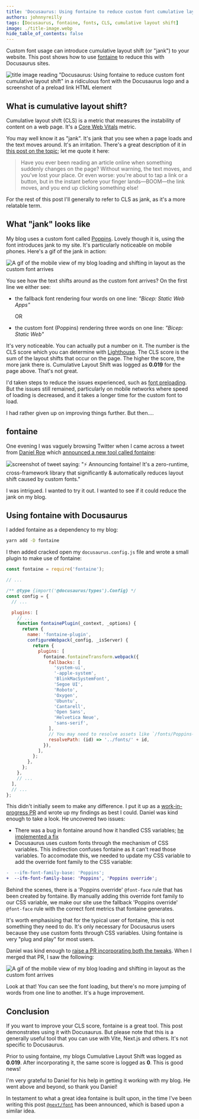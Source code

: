 ```yaml
---
title: 'Docusaurus: Using fontaine to reduce custom font cumulative layout shift'
authors: johnnyreilly
tags: [Docusaurus, fontaine, fonts, CLS, cumulative layout shift]
image: ./title-image.webp
hide_table_of_contents: false
---
```


Custom font usage can introduce cumulative layout shift (or "jank") to your website. This post shows how to use [fontaine](https://github.com/unjs/fontaine) to reduce this with Docusaurus sites.

![title image reading "Docusaurus: Using fontaine to reduce custom font cumulative layout shift" in a ridiculous font with the Docusaurus logo and a screenshot of a preload link HTML element](title-image.webp)

## What is cumulative layout shift?

Cumulative layout shift (CLS) is a metric that measures the instability of content on a web page. It's a [Core Web Vitals](https://web.dev/vitals/) metric.

You may well know it as "jank". It's jank that you see when a page loads and the text moves around. It's an irritation. There's a great description of it in [this post on the topic](https://web.dev/cls/); let me quote it here:

> Have you ever been reading an article online when something suddenly changes on the page? Without warning, the text moves, and you've lost your place. Or even worse: you're about to tap a link or a button, but in the instant before your finger lands—BOOM—the link moves, and you end up clicking something else!

For the rest of this post I'll generally to refer to CLS as jank, as it's a more relatable term.

## What "jank" looks like

My blog uses a custom font called [Poppins](https://fonts.google.com/specimen/Poppins). Lovely though it is, using the font introduces jank to my site. It's particularly noticeable on mobile phones. Here's a gif of the jank in action:

![A gif of the mobile view of my blog loading and shifting in layout as the custom font arrives](my-jank.gif)

You see how the text shifts around as the custom font arrives? On the first line we either see:

- the fallback font rendering four words on one line: _"Bicep: Static Web Apps"_

  OR

- the custom font (Poppins) rendering three words on one line: _"Bicep: Static Web"_

It's very noticeable. You can actually put a number on it. The number is the CLS score which you can determine with [Lighthouse](https://developer.chrome.com/docs/lighthouse/overview/). The CLS score is the sum of the layout shifts that occur on the page. The higher the score, the more jank there is. Cumulative Layout Shift was logged as **0.019** for the page above. That's not great.

I'd taken steps to reduce the issues experienced, such as [font preloading](../2021-12-29-preload-fonts-with-docusaurus/index.md). But the issues still remained, particularly on mobile networks where speed of loading is decreased, and it takes a longer time for the custom font to load.

I had rather given up on improving things further. But then....

## fontaine

One evening I was vaguely browsing Twitter when I came across a tweet from [Daniel Roe](https://twitter.com/danielcroe) which [announced a new tool called fontaine](https://twitter.com/danielcroe/status/1581428654479138817):

![screenshot of tweet saying: "⚡️ Announcing `fontaine`! It's a zero-runtime, cross-framework library that significantly & automatically reduces layout shift caused by custom fonts."](screenshot-tweet-about-fontaine.webp)

I was intrigued. I wanted to try it out. I wanted to see if it could reduce the jank on my blog.

## Using fontaine with Docusaurus

I added fontaine as a dependency to my blog:

```bash
yarn add -D fontaine
```

I then added cracked open my `docusaurus.config.js` file and wrote a small plugin to make use of fontaine:

```js
const fontaine = require('fontaine');

// ...

/** @type {import('@docusaurus/types').Config} */
const config = {
  // ...

  plugins: [
    // ...
    function fontainePlugin(_context, _options) {
      return {
        name: 'fontaine-plugin',
        configureWebpack(_config, _isServer) {
          return {
            plugins: [
              fontaine.fontaineTransform.webpack({
                fallbacks: [
                  'system-ui',
                  '-apple-system',
                  'BlinkMacSystemFont',
                  'Segoe UI',
                  'Roboto',
                  'Oxygen',
                  'Ubuntu',
                  'Cantarell',
                  'Open Sans',
                  'Helvetica Neue',
                  'sans-serif',
                ],
                // You may need to resolve assets like `/fonts/Poppins-Bold.ttf` to a particular directory
                resolvePath: (id) => '../fonts/' + id,
              }),
            ],
          };
        },
      };
    },
    // ...
  ],
  // ...
};
```

This didn't initially seem to make any difference. I put it up as a [work-in-progress PR](https://github.com/johnnyreilly/blog.johnnyreilly.com/pull/305) and wrote up my findings as best I could. Daniel was kind enough to take a look. He uncovered two issues:

- There was a bug in fontaine around how it handled CSS variables; [he implemented a fix](https://github.com/unjs/fontaine/commit/a708bb07ccc48f385c67ccc3b1eed280d8ee47fc)
- Docusaurus uses custom fonts through the mechanism of CSS variables. This indirection confuses fontaine as it can't read those variables. To accomodate this, we needed to update my CSS variable to add the override font family to the CSS variable:

```diff
-  --ifm-font-family-base: 'Poppins';
+  --ifm-font-family-base: 'Poppins', 'Poppins override';
```

Behind the scenes, there is a 'Poppins override' `@font-face` rule that has been created by fontaine. By manually adding this override font family to our CSS variable, we make our site use the fallback 'Poppins override' `@font-face` rule with the correct font metrics that fontaine generates.

It's worth emphasising that for the typical user of fontaine, this is not something they need to do. It's only necessary for Docusaurus users because they use custom fonts through CSS variables. Using fontaine is very "plug and play" for most users.

Daniel was kind enough to [raise a PR incorporating both the tweaks](https://github.com/johnnyreilly/blog.johnnyreilly.com/pull/307). When I merged that PR, I saw the following:

![A gif of the mobile view of my blog loading and shifting in layout as the custom font arrives](my-jank-fixed.gif)

Look at that! You can see the font loading, but there's no more jumping of words from one line to another. It's a huge improvement.

## Conclusion

If you want to improve your CLS score, fontaine is a great tool. This post demonstrates using it with Docusaurus. But please note that this is a generally useful tool that you can use with Vite, Next.js and others. It's not specific to Docusaurus.

Prior to using fontaine, my blogs Cumulative Layout Shift was logged as **0.019**. After incorporating it, the same score is logged as **0**. This is good news!

I'm very grateful to Daniel for his help in getting it working with my blog. He went above and beyond, so thank you Daniel!

In testament to what a great idea fontaine is built upon, in the time I've been writing this post [`@next/font`](https://nextjs.org/blog/next-13#nextfont) has been announced, which is based upon a similar idea.
